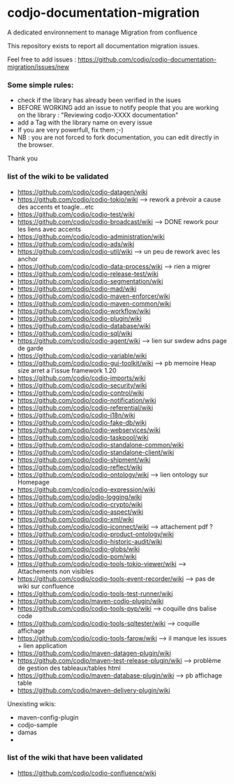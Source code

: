 codjo-documentation-migration
=============================

A dedicated environnement to manage Migration from confluence

This repository exists to report all documentation migration issues.

Feel free to add issues : https://github.com/codjo/codjo-documentation-migration/issues/new


### Some simple rules:
* check if the library has already been verified in the isues
* BEFORE WORKING add an issue to notify people that you are working on the library : "Reviewing codjo-XXXX documentation"
* add a Tag with the library name on every issue
* If you are very powerfull, fix them ;-)
* NB : you are not forced to fork documentation, you can edit directly in the browser.

Thank you


### list of the wiki to be validated
* https://github.com/codjo/codjo-datagen/wiki
* https://github.com/codjo/codjo-tokio/wiki --> rework a prévoir a cause des accents et toagle...etc
* https://github.com/codjo/codjo-test/wiki
* https://github.com/codjo/codjo-broadcast/wiki --> DONE rework pour les liens avec accents
* https://github.com/codjo/codjo-administration/wiki
* https://github.com/codjo/codjo-ads/wiki
* https://github.com/codjo/codjo-util/wiki --> un peu de rework avec les anchor
* https://github.com/codjo/codjo-data-process/wiki --> rien a migrer
* https://github.com/codjo/codjo-release-test/wiki
* https://github.com/codjo/codjo-segmentation/wiki
* https://github.com/codjo/codjo-mad/wiki
* https://github.com/codjo/codjo-maven-enforcer/wiki
* https://github.com/codjo/codjo-maven-common/wiki
* https://github.com/codjo/codjo-workflow/wiki
* https://github.com/codjo/codjo-plugin/wiki
* https://github.com/codjo/codjo-database/wiki
* https://github.com/codjo/codjo-sql/wiki
* https://github.com/codjo/codjo-agent/wiki --> lien sur swdew adns page de garde
* https://github.com/codjo/codjo-variable/wiki
* https://github.com/codjo/codjo-gui-toolkit/wiki --> pb memoire Heap size arret a l'issue framework 1.20 
* https://github.com/codjo/codjo-imports/wiki
* https://github.com/codjo/codjo-security/wiki
* https://github.com/codjo/codjo-control/wiki
* https://github.com/codjo/codjo-notification/wiki
* https://github.com/codjo/codjo-referential/wiki
* https://github.com/codjo/codjo-i18n/wiki
* https://github.com/codjo/codjo-fake-db/wiki
* https://github.com/codjo/codjo-webservices/wiki
* https://github.com/codjo/codjo-taskpool/wiki
* https://github.com/codjo/codjo-standalone-common/wiki
* https://github.com/codjo/codjo-standalone-client/wiki
* https://github.com/codjo/codjo-shipment/wiki
* https://github.com/codjo/codjo-reflect/wiki
* https://github.com/codjo/codjo-ontology/wiki	--> lien ontology sur Homepage
* https://github.com/codjo/codjo-expression/wiki
* https://github.com/codjo/odjo-logging/wiki
* https://github.com/codjo/codjo-crypto/wiki
* https://github.com/codjo/codjo-aspect/wiki
* https://github.com/codjo/codjo-xml/wiki
* https://github.com/codjo/codjo-jconnect/wiki	 --> attachement pdf ?
* https://github.com/codjo/codjo-product-ontology/wiki
* https://github.com/codjo/codjo-historic-audit/wiki
* https://github.com/codjo/codjo-globs/wiki
* https://github.com/codjo/codjo-pom/wiki
* https://github.com/codjo/codjo-tools-tokio-viewer/wiki --> Attachements non visibles
* https://github.com/codjo/codjo-tools-event-recorder/wiki --> pas de wiki sur confluence   
* https://github.com/codjo/codjo-tools-test-runner/wiki
* https://github.com/codjo/maven-codjo-plugin/wiki   
* https://github.com/codjo/codjo-tools-pyp/wiki --> coquille dns balise code
* https://github.com/codjo/codjo-tools-sqltester/wiki --> coquille affichage   
* https://github.com/codjo/codjo-tools-farow/wiki --> il manque les issues + lien application
* https://github.com/codjo/maven-datagen-plugin/wiki
* https://github.com/codjo/maven-test-release-plugin/wiki --> problème de gestion des tableaux/tables html
* https://github.com/codjo/maven-database-plugin/wiki --> pb affichage table
* https://github.com/codjo/maven-delivery-plugin/wiki

Unexisting wikis:	
* maven-config-plugin
* codjo-sample	
* damas
*


### list of the wiki that have been validated
* https://github.com/codjo/codjo-confluence/wiki
